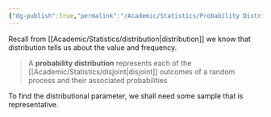 ```yaml
---
{"dg-publish":true,"permalink":"/Academic/Statistics/Probability Distributions/"}
---
```


Recall from [[Academic/Statistics/distribution\|distribution]] we know that distribution tells us about the value and frequency. 

>A **probability distribution** represents each of the [[Academic/Statistics/disjoint\|disjoint]] outcomes of a random process and their associated probabilities

To find the distributional parameter, we shall need some sample that is representative.

